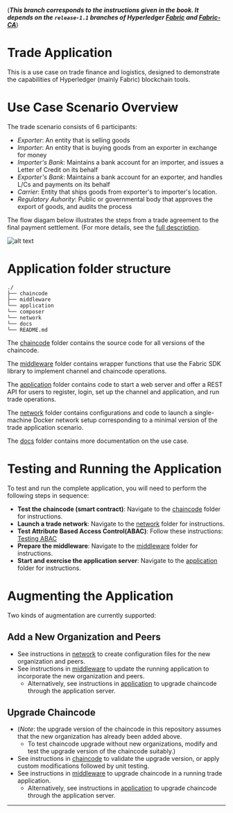 (**_This branch corresponds to the instructions given in the book. It depends on the `release-1.1` branches of Hyperledger [Fabric](https://github.com/hyperledger/fabric/tree/release-1.1) and [Fabric-CA](https://github.com/hyperledger/fabric-ca/tree/release-1.1)_**)

# Trade Application

This is a use case on trade finance and logistics, designed to demonstrate the capabilities of Hyperledger (mainly Fabric) blockchain tools.

# Use Case Scenario Overview

The trade scenario consists of 6 participants:

- _Exporter_: An entity that is selling goods
- _Importer_: An entity that is buying goods from an exporter in exchange for money
- _Importer's Bank_: Maintains a bank account for an importer, and issues a Letter of Credit on its behalf
- _Exporter's Bank_: Maintains a bank account for an exporter, and handles L/Cs and payments on its behalf
- _Carrier_: Entity that ships goods from exporter's to importer's location.
- _Regulatory Auhority_: Public or governmental body that approves the export of goods, and audits the process

The flow diagam below illustrates the steps from a trade agreement to the final payment settlement.
(For more details, see the [full description](docs/Use-Case-Description.docx).

![alt text](docs/Flow-Diagram.png)

# Application folder structure

```
./
├── chaincode
├── middleware
└── application
└── composer
└── network
└── docs
└── README.md
```

The [chaincode](chaincode) folder contains the source code for all versions of the chaincode.

The [middleware](middleware) folder contains wrapper functions that use the Fabric SDK library to implement channel and chaincode operations.

The [application](application) folder contains code to start a web server and offer a REST API for users to register, login,
set up the channel and application, and run trade operations.

The [network](network) folder contains configurations and code to launch a single-machine Docker network setup corresponding to a minimal
version of the trade application scenario.

The [docs](docs) folder contains more documentation on the use case.

# Testing and Running the Application

To test and run the complete application, you will need to perform the following steps in sequence:

- **Test the chaincode (smart contract)**: Navigate to the [chaincode](chaincode) folder for instructions.
- **Launch a trade network**: Navigate to the [network](network) folder for instructions.
- **Test Attribute Based Access Control(ABAC)**: Follow these instructions: [Testing ABAC](chaincode/abac.md)
- **Prepare the middleware**: Navigate to the [middleware](middleware) folder for instructions.
- **Start and exercise the application server**: Navigate to the [application](application) folder for instructions.

# Augmenting the Application

Two kinds of augmentation are currently supported:

## Add a New Organization and Peers

- See instructions in [network](network) to create configuration files for the new organization and peers.
- See instructions in [middleware](middleware) to update the running application to incorporate the new organization and peers.
  - Alternatively, see instructions in [application](application) to upgrade chaincode through the application server.

## Upgrade Chaincode

- (_Note_: the upgrade version of the chaincode in this repository assumes that the new organization has already been added above.
  - To test chaincode upgrade without new organizations, modify and test the upgrade version of the chaincode suitably.)
- See instructions in [chaincode](chaincode) to validate the upgrade version, or apply custom modifications followed by unit testing.
- See instructions in [middleware](middleware) to upgrade chaincode in a running trade application.
  - Alternatively, see instructions in [application](application) to upgrade chaincode through the application server.

---
